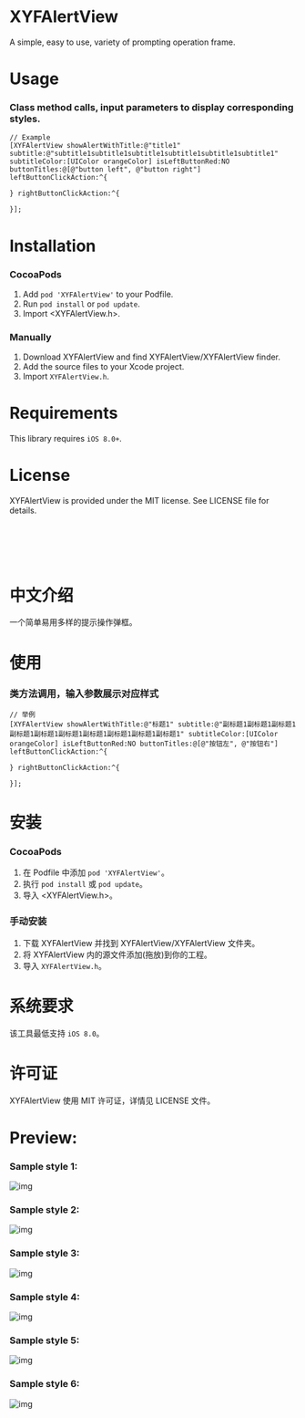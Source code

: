 # XYFAlertView  
A simple, easy to use, variety of prompting operation frame.  

Usage
==============

### Class method calls, input parameters to display corresponding styles.
```objc
// Example
[XYFAlertView showAlertWithTitle:@"title1" subtitle:@"subtitle1subtitle1subtitle1subtitle1subtitle1subtitle1" subtitleColor:[UIColor orangeColor] isLeftButtonRed:NO buttonTitles:@[@"button left", @"button right"] leftButtonClickAction:^{  

} rightButtonClickAction:^{  

}];
``` 

Installation
==============

### CocoaPods

1. Add `pod 'XYFAlertView'` to your Podfile.
2. Run `pod install` or `pod update`.
3. Import \<XYFAlertView.h\>.

### Manually

1. Download XYFAlertView and find XYFAlertView/XYFAlertView finder.
2. Add the source files to your Xcode project.
3. Import `XYFAlertView.h`.

Requirements
==============
This library requires `iOS 8.0+`.

License
==============
XYFAlertView is provided under the MIT license. See LICENSE file for details.  

<br/><br/>
---
中文介绍
==============
一个简单易用多样的提示操作弹框。<br/>

使用
==============

### 类方法调用，输入参数展示对应样式
```objc
// 举例
[XYFAlertView showAlertWithTitle:@"标题1" subtitle:@"副标题1副标题1副标题1副标题1副标题1副标题1副标题1副标题1副标题1副标题1" subtitleColor:[UIColor orangeColor] isLeftButtonRed:NO buttonTitles:@[@"按钮左", @"按钮右"] leftButtonClickAction:^{  

} rightButtonClickAction:^{  

}];
```  

安装
==============

### CocoaPods

1. 在 Podfile 中添加 `pod 'XYFAlertView'`。
2. 执行 `pod install` 或 `pod update`。
3. 导入 \<XYFAlertView.h\>。

### 手动安装

1. 下载 XYFAlertView 并找到 XYFAlertView/XYFAlertView 文件夹。
2. 将 XYFAlertView 内的源文件添加(拖放)到你的工程。
3. 导入 `XYFAlertView.h`。

系统要求
==============
该工具最低支持 `iOS 8.0`。

许可证
==============
XYFAlertView 使用 MIT 许可证，详情见 LICENSE 文件。  

# Preview:
### Sample style 1:
![img](https://github.com/CoderXYF/XYFAlertView/blob/master/XYFAlertView/SampleStyleImages/sample_style_1.PNG)  
### Sample style 2:
![img](https://github.com/CoderXYF/XYFAlertView/blob/master/XYFAlertView/SampleStyleImages/sample_style_2.PNG)  
### Sample style 3:
![img](https://github.com/CoderXYF/XYFAlertView/blob/master/XYFAlertView/SampleStyleImages/sample_style_3.PNG)  
### Sample style 4:
![img](https://github.com/CoderXYF/XYFAlertView/blob/master/XYFAlertView/SampleStyleImages/sample_style_4.PNG)  
### Sample style 5:
![img](https://github.com/CoderXYF/XYFAlertView/blob/master/XYFAlertView/SampleStyleImages/sample_style_5.PNG)  
### Sample style 6:
![img](https://github.com/CoderXYF/XYFAlertView/blob/master/XYFAlertView/SampleStyleImages/sample_style_6.PNG)  
